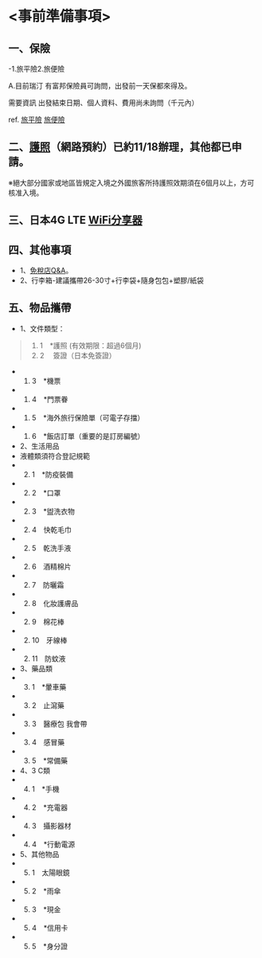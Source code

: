 # <事前準備事項>

## 一、保險

-1.旅平險2.旅便險

A.目前瑞汀 有富邦保險員可詢問，出發前一天保都來得及。

需要資訊 出發結束日期、個人資料、費用尚未詢問（千元內）

ref. [旅平險](https://www.fubon.com/insurance/b2c/content/main/new04.html) [旅便險](https://www.fubon.com/insurance/b2c/content/prod_travel/index.html)

## 二、[護照](https://www.boca.gov.tw/lp-299-1.html)（網路預約）已約11/18辦理，其他都已申請。

※絕大部分國家或地區皆規定入境之外國旅客所持護照效期須在6個月以上，方可核准入境。

## 三、日本4G LTE [WiFi分享器](https://www.klook.com/zh-TW/activity/16627-4g-wifi-japan/)

## 四、其他事項
* 1、[免稅店Q&A](https://livejapan.com/zh-tw/article-a0000238/)。
* 2、行李箱-建議攜帶26-30寸+行李袋+隨身包包+塑膠/紙袋
## 五、物品攜帶
* 1、文件類型：
> 1. 1　*護照 (有效期限：超過6個月)
> 1. 2　 簽證（日本免簽證）
* 1. 3　*機票
* 1. 4　*門票眷
* 1. 5　*海外旅行保險單（可電子存擋）
* 1. 6　*飯店訂單（重要的是訂房編號）
* 2、生活用品
* 液體類須符合登記規範
* 2. 1　*防疫裝備
* 2. 2　*口罩
* 2. 3　*盥洗衣物
* 2. 4　快乾毛巾
* 2. 5　乾洗手液
* 2. 6　酒精棉片
* 2. 7　防曬霜
* 2. 8　化妝護膚品
* 2. 9　棉花棒
* 2. 10　牙線棒
* 2. 11　防蚊液
* 3、藥品類
* 3. 1　*暈車藥
* 3. 2　止瀉藥
* 3. 3　醫療包 我會帶
* 3. 4　感冒藥
* 3. 5　*常備藥
* 4、3 C類
* 4. 1　*手機
* 4. 2　*充電器
* 4. 3　攝影器材
* 4. 4　*行動電源
* 5、其他物品
* 5. 1　太陽眼鏡
* 5. 2　*雨傘
* 5. 3　*現金
* 5. 4　*信用卡
* 5. 5　*身分證

